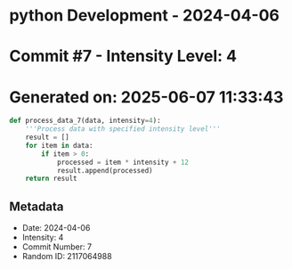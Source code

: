 ﻿# python Development - 2024-04-06
# Commit #7 - Intensity Level: 4
# Generated on: 2025-06-07 11:33:43
```python
def process_data_7(data, intensity=4):
    '''Process data with specified intensity level'''
    result = []
    for item in data:
        if item > 0:
            processed = item * intensity + 12
            result.append(processed)
    return result
```
## Metadata
- Date: 2024-04-06
- Intensity: 4
- Commit Number: 7
- Random ID: 2117064988
